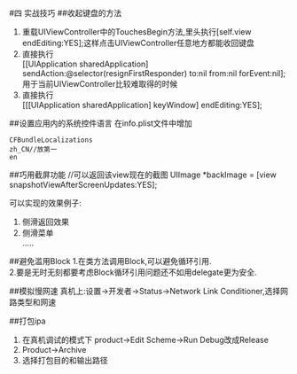 #四 实战技巧
##收起键盘的方法
1. 重载UIViewController中的TouchesBegin方法,里头执行[self.view endEditing:YES];这样点击UIViewController任意地方都能收回键盘
2. 直接执行  
	[[UIApplication sharedApplication] sendAction:@selector(resignFirstResponder) to:nil from:nil forEvent:nil];  
用于当前UIViewController比较难取得的时候
3. 直接执行  
[[[UIApplication sharedApplication] keyWindow] endEditing:YES];

##设置应用内的系统控件语言
在info.plist文件中增加  

	CFBundleLocalizations  
	zh_CN//放第一  
	en
	
##巧用截屏功能
	//可以返回该view现在的截图
	UIImage *backImage = [view snapshotViewAfterScreenUpdates:YES];
	
可以实现的效果例子:  
1. 侧滑返回效果  
2. 侧滑菜单  
.....

##避免滥用Block
1.在类方法调用Block,可以避免循环引用.  
2.要是无时无刻都要考虑Block循环引用问题还不如用delegate更为安全.

##模拟慢网速
真机上:设置->开发者->Status->Network Link Conditioner,选择网路类型和网速

##打包ipa
1. 在真机调试的模式下 product->Edit Scheme->Run Debug改成Release
2. Product->Archive
3. 选择打包目的和输出路径
